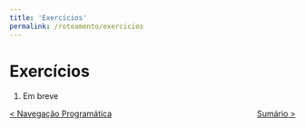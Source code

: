 ```yaml
---
title: 'Exercícios'
permalink: /roteamento/exercicios
---
```


# Exercícios

1. Em breve

<span style="display: flex; justify-content: space-between;"><span>[&lt; Navegação Programática](navegacao-programatica.html 'Voltar')</span> <span>[Sumário &gt;](../ 'Próximo')</span></span>
